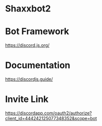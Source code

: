 ﻿# Shaxxbot2
# Bot Framework

https://discord.js.org/

# Documentation

https://discordjs.guide/

# Invite Link

https://discordapp.com/oauth2/authorize?client_id=444242125077348352&scope=bot

